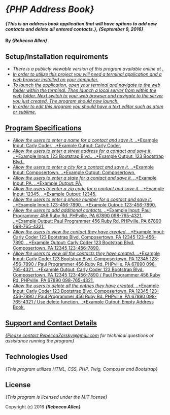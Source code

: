 # _{PHP Address Book}_

#### _{This is an address book application that will have options to add new contacts and delete all entered contacts.}, {September 9, 2016}_

#### By _**{Rebecca Allen}**_

## Setup/Installation requirements

* _There is a publicly viewable version of this program available online at <a href="raallen.github.io/php-address-book">._
* _In order to utilize this project you will need a terminal application and a web browser installed on your computer._
* _To launch the application, open your terminal and navigate to the web folder within the terminal. Then launch a local server from within the web folder. Next switch to your web browser and navigate to the server you just created. The program should now launch._
* _In order to edit this program you should have a text editor such as atom or sublime._

## Program Specifications

* _Allow the users to enter a name for a contact and save it._
..*Example Input: Carly Coder.
..*Example Output: Carly Coder.
* _Allow the users to enter a street address for a contact and save it._
..*Example Input: 123 Bootstrap Blvd..
..*Example Output: 123 Bootstrap Blvd..
* _Allow the users to enter a city for a contact and save it._
..*Example Input: Composertown.
..*Example Output: Composertown.
* _Allow the users to enter a state for a contact and save it._
..*Example Input: PA.
..*Example Output: PA.
* _Allow the users to enter a zip code for a contact and save it._
..*Example Input: 12345.
..*Example Output: 12345.
* _Allow the users to enter a phone number for a contact and save it._
..*Example Input: 123-456-7890.
..*Example Output: 123-456-7890.
* _Allow the users to add additional contacts._
..*Example Input: Paul Programmer  456 Ruby Rd.  PHPville,  PA  67890   098-765-4321.
..*Example Output: Paul Programmer  456 Ruby Rd.  PHPville, PA 67890  098-765-4321.
* _Allow the users to view the contact they have created._
..*Example Input: Carly Coder  123 Bootstrap Blvd.  Composertown,  PA  12345  123-456-7890.
..*Example Output: Carly Coder  123 Bootstrap Blvd. Composertown, PA 12345  123-456-7890.
* _Allow the users to view all the contacts they have created._
..*Example Input: Carly Coder  123 Bootstrap Blvd.  Composertown,  PA  12345  123-456-7890 / Paul Programmer  456 Ruby Rd.  PHPville,  PA  67890  098-765-4321.
..*Example Output: Carly Coder  123 Bootstrap Blvd.  Composertown,  PA  12345  123-456-7890 / Paul Programmer  456 Ruby Rd.  PHPville,  PA  67890  098-765-4321.
* _Allow the users to delete all the entries they have created._
..*Example Input: Carly Coder  123 Bootstrap Blvd.  Composertown,  PA  12345  123-456-7890 / Paul Programmer  456 Ruby Rd.  PHPville,  PA  67890  098-765-4321  / Use delete function.
..*Example Output: Empty Address Book.


## Support and Contact Details

_{Please contact RebeccaZarsky@gmail.com for technical questions or assistance running the program}_

## Technologies Used

_{This program utilizes HTML, CSS, PHP, Twig, Composer and Bootstrap}_

## License

*{This program is licensed under the MIT license}*

Copyright (c) 2016 **_{Rebecca Allen}_**
